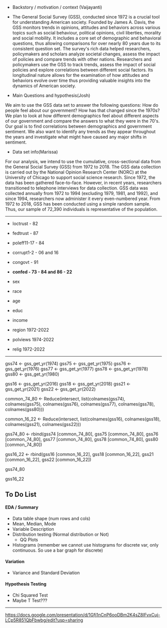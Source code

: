 * Backstory / motivation / context (Vaijayanti)
* The General Social Survey (GSS), conducted since 1972 is a crucial tool for understanding American society. Founded by James A. Davis, the GSS monitors trends in opinions, attitudes and behaviors across various topics such as social behaviour, political opinions, civil liberties, morality and social mobility. It includes a core set of demographic and behavioral questions, thus allowing comparisons for over nearly 80 years due to its consistent question set. The survey's rich data helped researchers, policymakers and scholars analyze societal changes, assess the impact of policies and compare trends with other nations. Researchers and policymakers use the GSS to track trends, assess the impact of social policies and explore correlations between different social factors. Its longitudinal nature allows for the examination of how attitudes and behaviors evolve over time thus providing valuable insights into the dynamics of American society.

* Main Questions and hypothesis(Josh)

We aim to use the GSS data set to answer the following questions: 
   How do people feel about our government? How has that changed since the 1970s? 
We plan to look at how different demographics feel about different aspects of our government and compare the answers to what they were in the 70's. Our goal is to find correlations between demographics and government sentiment. We also want to identify any trends as they appear throughout the years and investigate what might have caused any major shifts in sentiment.


* Data set info(Marissa)

For our analysis, we intend to use the cumulative, cross-sectional data from the General Social Survey (GSS) from 1972 to 2018. The GSS data collection is carried out by the National Opinion Research Center (NORC) at the University of Chicago to support social science research. Since 1972, the data has been gathered face-to-face. However, in recent years, researchers transitioned to telephone interviews for data collection. GSS data was collected annually from 1972 to 1994 (excluding 1979, 1981, and 1992), and since 1994, researchers now administer it every even-numbered year. From 1972 to 2018, GSS has been conducted using a simple random sample. Thus, our sample of 72,390 individuals is representative of the population.


---------------------------------------------------------------------------------------------------

* loctrust - 82
* fedtrust - 87
* poleff11-17 - 84
* corrupt1-2 - 06 and 16
* congovt - 91
* **confed - 73 - 84 and 86 - 22**


* sex
* race
* age
* educ
* income
* region 1972-2022
* polviews 1974-2022
* relig 1972-2022





---------------------------------------------------------------------------------------------------------

gss74 <- gss_get_yr(1974)
gss75 <- gss_get_yr(1975)
gss76 <- gss_get_yr(1976)
gss77 <- gss_get_yr(1977)
gss78 <- gss_get_yr(1978)
gss80 <- gss_get_yr(1980)

gss16 <- gss_get_yr(2016)
gss18 <- gss_get_yr(2018)
gss21 <- gss_get_yr(2021)
gss22 <- gss_get_yr(2022)


common_74_80 <- Reduce(intersect, list(colnames(gss74), colnames(gss75), colnames(gss76), colnames(gss77), colnames(gss78), colnames(gss80)))

common_16_22 <- Reduce(intersect, list(colnames(gss16), colnames(gss18), colnames(gss21), colnames(gss22)))                       
 
gss74_80 <- rbind(gss74 [common_74_80], gss75 [common_74_80], gss76 [common_74_80], gss77 [common_74_80], gss78 [common_74_80], gss80 [common_74_80])

gss16_22 <- rbind(gss16 [common_16_22], gss18 [common_16_22], gss21 [common_16_22], gss22 [common_16_22])


gss74_80

gss16_22


## To Do List

#### EDA / Summary
 * Data table shape (num rows and cols)
 * Mean, Median, Mode 
 * Variable Description
 * Distribution testing (Normal distribution or Not)
   * QQ Plots
 * Histograms (remember we cannot use histograms for discrete var, only continuous. So use a bar graph for discrete)

#### Variation
 * Variance and Standard Deviation

#### Hypothesis Testing
 * Chi Squared Test
 * Maybe T Test???

 ---------------------------------------------------------------------------------------
 https://docs.google.com/presentation/d/1Gfj1nCnP6ooDBm2K4sZ8lFvxCuj-LCp5R851QbFbwbg/edit?usp=sharing
 
